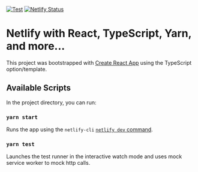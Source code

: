 [![Test](https://github.com/ryanbonial/react-typescript-tester/workflows/Test/badge.svg)](https://github.com/ryanbonial/react-typescript-tester/actions?query=workflow%3ATest)
[![Netlify Status](https://api.netlify.com/api/v1/badges/2d9c3286-1a2c-468e-b6fa-20fb4467782b/deploy-status)](https://app.netlify.com/sites/react-typescript-tester/deploys)
# Netlify with React, TypeScript, Yarn, and more...

This project was bootstrapped with [Create React App](https://github.com/facebook/create-react-app) using the TypeScript option/template.

## Available Scripts

In the project directory, you can run:

### `yarn start`

Runs the app using the `netlify-cli` [`netlify dev` command](https://github.com/netlify/cli/blob/master/docs/netlify-dev.md).

### `yarn test`

Launches the test runner in the interactive watch mode and uses mock service worker to mock http calls.


